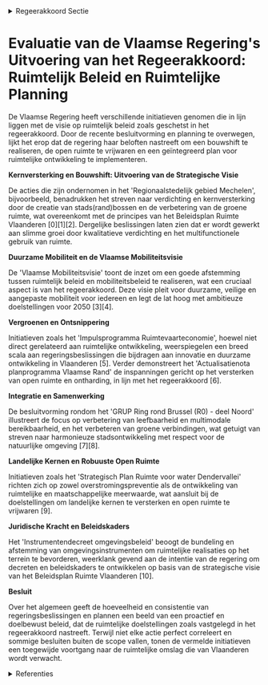 

<details>
        <summary>Regeerakkoord Sectie </summary>
        <p>2.2.1 Visie ruimtelijk beleid De Vlaamse regering zal werk maken van een ruimtelijke omslag en onderschrijft de principes en doelstellingen van de strategische visie van het Beleidsplan Ruimte Vlaanderen. Door het ruimtegebruik in het verleden en de demografische groei staat de open ruimte in Vlaanderen onder druk. Anderzijds is onze ruimte ook divers en biedt dit opportuniteiten. We vrij-waren maximaal de open ruimte. We maken werk van een bouwshift, (geen “betonstop”), waarbij we in elke gemeente kansen creëren op goed gelegen plaatsen waar het aangenaam wonen en werken is. We realiseren slimme groei voor wonen, leven en werken door kwalitatieve verdichtingen van het bestaand ruimtebeslag. Kernversterking realiseren we op locaties volgens de strategische visie van het Beleidsplan Ruimte Vlaanderen. Bij elke ontwikkeling of groei zijn er garanties voor een gezonde en aantrekkelijke woon- en werkomge-ving. Een goede afstemming tussen het ruimtelijke beleid en het mobiliteitsbeleid is cruciaal. Onder meer de vervoerregio’s worden hierbij betrokken. Verdichting en inzetten op stadsontwikkeling betekent niet dat enkel binnen de Vlaamse ruit of de steden opportuniteiten kunnen benut worden. Ook onze landelijke kernen moeten we versterken en zo verdere versnippering tegengaan. Tegelijkertijd versterken en vrijwaren we onze robuuste open ruimte waar voldoende plaats is voor natuur, voor landbouw, ontspanning en ruimte om klimaatwijzigingen op te vangen. Door kwalitatieve, innovatieve verdichtingen, multifunctioneel ruimtegebruik, hergebruik van gebouwen, tijdelijk ruimtegebruik en opwaarde-ring van onderbenutte terreinen verhogen we het ruimtelijk rendement en remmen we het bijko-mend ruimtebeslag af. Tevens maken we werk van ontharding en ontsnippering. Tegelijk zetten we maximaal in op het vergroten van het maatschappelijk draagvlak voor deze ruimtelijke omslag. Want de Vlaamse overheid kan dit niet alleen, het is een taak van alle Vlamingen. Niet alleen burgers en bedrijven moeten worden overtuigd, ook lokale besturen zijn onmisbaar in deze transitie. De Vlaamse regering werkt de komende regeerpe-riode de nodige decreten en beleidskaders uit op basis van de strategische visie die reeds is goed-gekeurd, zodat het Beleidsplan Ruimte Vlaanderen juridisch van kracht wordt. Het Vlaams Bouwmeesterschap, dat gestalte krijgt in een Bouwmeesterteam moet zich terugplooien op zijn kerntaken, namelijk de Vlaamse overheid en lokale besturen bijstaan in hun architecturale keuzes en inrichting van de publieke ruimte. </p>
        </details> 

# Evaluatie van de Vlaamse Regering's Uitvoering van het Regeerakkoord: Ruimtelijk Beleid en Ruimtelijke Planning

De Vlaamse Regering heeft verschillende initiatieven genomen die in lijn liggen met de visie op ruimtelijk beleid zoals geschetst in het regeerakkoord. Door de recente besluitvorming en planning te overwegen, lijkt het erop dat de regering haar beloften nastreeft om een bouwshift te realiseren, de open ruimte te vrijwaren en een geïntegreerd plan voor ruimtelijke ontwikkeling te implementeren.

**Kernversterking en Bouwshift: Uitvoering van de Strategische Visie**

De acties die zijn ondernomen in het 'Regionaalstedelijk gebied Mechelen', bijvoorbeeld, benadrukken het streven naar verdichting en kernversterking door de creatie van stads(rand)bossen en de verbetering van de groene ruimte, wat overeenkomt met de principes van het Beleidsplan Ruimte Vlaanderen \[0\]\[1\]\[2\]. Dergelijke beslissingen laten zien dat er wordt gewerkt aan slimme groei door kwalitatieve verdichting en het multifunctionele gebruik van ruimte.

**Duurzame Mobiliteit en de Vlaamse Mobiliteitsvisie**

De 'Vlaamse Mobiliteitsvisie' toont de inzet om een goede afstemming tussen ruimtelijk beleid en mobiliteitsbeleid te realiseren, wat een cruciaal aspect is van het regeerakkoord. Deze visie pleit voor duurzame, veilige en aangepaste mobiliteit voor iedereen en legt de lat hoog met ambitieuze doelstellingen voor 2050 \[3\]\[4\].

**Vergroenen en Ontsnippering**

Initiatieven zoals het 'Impulsprogramma Ruimtevaarteconomie', hoewel niet direct gerelateerd aan ruimtelijke ontwikkeling, weerspiegelen een breed scala aan regeringsbeslissingen die bijdragen aan innovatie en duurzame ontwikkeling in Vlaanderen \[5\]. Verder demonstreert het 'Actualisatienota planprogramma Vlaamse Rand' de inspanningen gericht op het versterken van open ruimte en ontharding, in lijn met het regeerakkoord \[6\].

**Integratie en Samenwerking**

De besluitvorming rondom het 'GRUP Ring rond Brussel (R0) - deel Noord' illustreert de focus op verbetering van leefbaarheid en multimodale bereikbaarheid, en het verbeteren van groene verbindingen, wat getuigt van streven naar harmonieuze stadsontwikkeling met respect voor de natuurlijke omgeving \[7\]\[8\].

**Landelijke Kernen en Robuuste Open Ruimte**

Initiatieven zoals het 'Strategisch Plan Ruimte voor water Dendervallei' richten zich op zowel overstromingspreventie als de ontwikkeling van ruimtelijke en maatschappelijke meerwaarde, wat aansluit bij de doelstellingen om landelijke kernen te versterken en open ruimte te vrijwaren \[9\].

**Juridische Kracht en Beleidskaders**

Het 'Instrumentendecreet omgevingsbeleid' beoogt de bundeling en afstemming van omgevingsinstrumenten om ruimtelijke realisaties op het terrein te bevorderen, weerklank gevend aan de intentie van de regering om decreten en beleidskaders te ontwikkelen op basis van de strategische visie van het Beleidsplan Ruimte Vlaanderen \[10\].

**Besluit**

Over het algemeen geeft de hoeveelheid en consistentie van regeringsbeslissingen en plannen een beeld van een proactief en doelbewust beleid, dat de ruimtelijke doelstellingen zoals vastgelegd in het regeerakkoord nastreeft. Terwijl niet elke actie perfect correleert en sommige besluiten buiten de scope vallen, tonen de vermelde initiatieven een toegewijde voortgang naar de ruimtelijke omslag die van Vlaanderen wordt verwacht.

<details>
        <summary> Referenties</summary>
        **[\[0\]](http://themis.vlaanderen.be/id/nieuwsbrief-info/63A1B5F2DBF1CAE811022306)** : **(2022-12-23)** Vaststelling gewestelijk ruimtelijk uitvoeringsplan ‘Regionaalstedelijk gebied Mechelen’ Ontwerpbesluit van de Vlaamse Regering houdende de definitieve vaststelling van het van gewestelijk ruimtelijk ... 

**[\[1\]](http://themis.vlaanderen.be/id/nieuwsbrief-info/636B5B5D34B8770AF8FDE266)** : **(2022-11-10)** Vaststelling gewestelijk ruimtelijk uitvoeringsplan ‘Regionaalstedelijk gebied Mechelen’ Voorontwerp van besluit van de Vlaamse Regering houdende de definitieve vaststelling van het van gewestelijk ru... 

**[\[2\]](http://themis.vlaanderen.be/id/resource/d6552820-4927-11ec-94bb-99a9d1e168fe)** : **(2020-07-17)** Opstart geïntegreerd planningsproces gewestelijk ruimtelijk uitvoeringsplan ‘regionaalstedelijk gebied Mechelen’   De Vlaamse Regering keurt de opstart goed van het geïntegreerd planningsproces gewest... 

**[\[3\]](http://themis.vlaanderen.be/id/nieuwsbrief-info/60B74FB0364ED90008000644)** : **(2021-06-04)** Vlaamse Mobiliteitsvisie Voorontwerp van besluit van de Vlaamse Regering tot vaststelling van de Vlaamse Mobiliteitsvisie  De Vlaamse Regering hecht haar principiële goedkeuring aan het besluit met de... 

**[\[4\]](http://themis.vlaanderen.be/id/nieuwsbrief-info/60E47060364ED900080008B2)** : **(2021-07-09)** Vlaamse Mobiliteitsvisie Ontwerpbesluit van de Vlaamse Regering tot vaststelling van de Vlaamse Mobiliteitsvisie  ​Na advies van de MORA, de Federale Regering, het Brussels Hoofdstedelijk Gewest en he... 

**[\[5\]](http://themis.vlaanderen.be/id/resource/5ca48960-4924-11ec-94bb-99a9d1e168fe)** : **(2021-04-02)** Impulsprogramma Ruimtevaarteconomie: herverdelingsbesluit A. Impulsprogramma Ruimtevaarteconomie B. Ontwerpbesluit van de Vlaamse Regering tot herverdeling vanuit een provisioneel krediet van de Vlaam... 

**[\[6\]](http://themis.vlaanderen.be/id/nieuwsbrief-info/60E46CC7364ED900080008AF)** : **(2021-07-09)** Actualisatienota planprogramma Vlaamse Rand: evaluatie en opstart fase 2   Drie lopende landinrichtingsprojecten en de groeiende vraag naar bescherming en versterking van de open ruimte in de Vlaamse ... 

**[\[7\]](http://themis.vlaanderen.be/id/nieuwsbericht/64240EED8A5434FEB5657140)** : **(2023-03-31)** Voorlopige vaststelling GRUP ‘Ruimtelijke herinrichting van de Ring rond Brussel (R0) - deel Noord’ Ontwerpbesluit van de Vlaamse Regering houdende de voorlopige vaststelling van het ontwerp van gewes... 

**[\[8\]](http://themis.vlaanderen.be/id/nieuwsbrief-info/615D6F2B364ED900090001C0)** : **(2021-10-08)** Opstart geïntegreerde planprocessen voor een Gewestelijk Ruimtelijk Uitvoeringsplan voor de herinrichting van vier knooppunten van de R0 oost op de Ring rond Brussel   De Vlaamse Regering keurt de sta... 

**[\[9\]](http://themis.vlaanderen.be/id/nieuwsbericht/65563AF38265E66451D4CBDF)** : **(2023-11-17)** Voortgangsrapportage van het geïntegreerd planproces voor het Strategisch Plan Ruimte voor water Dendervallei en beslissingen m.b.t. het vervolgtraject en de uitvoering van het gebiedsprogramma   Het ... 

**[\[10\]](http://themis.vlaanderen.be/id/resource/3f0423a0-492b-11ec-94bb-99a9d1e168fe)** : **(2019-12-20)** Instrumentendecreet omgevingsbeleid   Het Vlaams Regeerakkoord 2014-2019 stelt een omgevingsbeleid voorop vanuit gebiedsgerichte en geïntegreerde realisaties in combinatie met een verbeterd instrument... 
        </details> 

